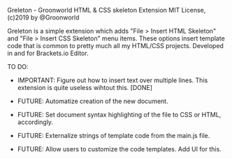 Greleton - Groonworld HTML & CSS skeleton Extension
MIT License, (c)2019 by @Groonworld

Greleton is a simple extension which adds "File > Insert HTML Skeleton" and "File > Insert CSS Skeleton" menu items. 
These options insert template code that is common to pretty much all my HTML/CSS projects. Developed in and for Brackets.io Editor.

TO DO:
 -  IMPORTANT: Figure out how to insert text over multiple lines. This extension is quite useless wihtout this. [DONE]

 -  FUTURE: Automatize creation of the new document.
 -  FUTURE: Set document syntax highlighting of the file to CSS or HTML, accordingly.
 -  FUTURE: Externalize strings of template code from the main.js file.
 -  FUTURE: Allow users to customize the code templates. Add UI for this.
